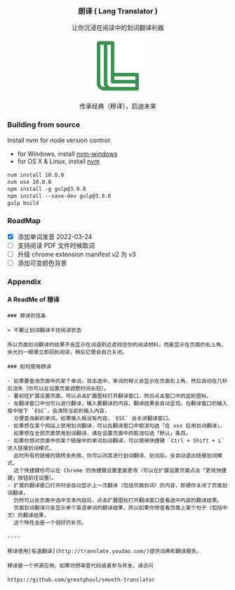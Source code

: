 <h3 align="center">朗译 ( Lang Translator )</h3>

<p align="center">让你沉浸在阅读中的划词翻译利器</p>
<p align="center"><a href="https://chrome.google.com/webstore/detail/%E7%A9%86%E8%AF%91/mcfdomppancgaladcgflcgahbgcgbagb"><img src="https://raw.githubusercontent.com/LangInteger/lang-translator/master/app/images/icon-128.png" border="0" /></a></p>

<p align="center">传承经典（穆译），启迪未来</p>

### Building from source

Install nvm for node version control:

- for Windows, install [nvm-windows
](https://github.com/coreybutler/nvm-windows)
- for OS X & Linux, install [nvm](https://github.com/nvm-sh/nvm)

```shell
nvm install 10.0.0
nvm use 10.0.0
npm install -g gulp@3.9.0
npm install --save-dev gulp@3.9.0
gulp build
```

### RoadMap

- [x] 添加单词发音 2022-03-24
- [ ] 支持阅读 PDF 文件时候取词
- [ ] 升级 chrome extension manifest v2 为 v3
- [ ] 添加可变颜色背景

### Appendix

#### A ReadMe of 穆译

```
### 穆译的信条

> 不要让划词翻译干扰阅读状态

所以页面划词翻译的结果不会显示在词语附近遮挡住你的阅读材料，而是显示在页面的右上角，余光扫一眼便立即回到阅读，稍后它便会自己关闭。

### 如何使用穆译

- 如果要查询页面中的某个单词，双击选中，单词的释义会显示在页面右上角，然后自动在几秒后消失（你可以在设置页面调整时间长短）。
- 要前往扩展设置页面，可以点击扩展图标打开翻译窗口，然后点击窗口中的齿轮图标。
- 在翻译窗口中也可以进行翻译，输入要翻译的内容，翻译结果会自动呈现。在翻译窗口的输入框中按下 `ESC`，会清除当前的输入内容，
  方便查询新的单词。如果输入框没有内容，`ESC` 会关闭翻译窗口。
- 如果想在某个网站上禁用划词翻译，可以在翻译窗口中取消勾选「在 xxx 启用划词翻译」，
  如果想在全部页面禁用划词翻译，请在设置页面中的取消勾选「默认」条目。
- 如果你想对页面中的某个链接中的单词划词翻译，可以使用快捷键 `Ctrl + Shift + L` 进入链接划词模式，
  此时所有的链接的跳转会失效，你可以对其进行划词翻译，划词后，会自动退出链接划词模式。
  这个快捷键你可以在 Chrome 的快捷键设置里面更改（可以在扩展设置页面点击「更改快捷键」按钮前往设置）。
- 扩展的翻译窗口打开时会自动显示上一次翻译（包括页面划词）的内容，即便你关闭了页面划词翻译，
  仍然可以在页面中选中文本内容后，点击扩展图标打开翻译窗口查看选中内容的翻译结果。
  页面划词翻译只会显示单个英语单词的翻译结果，所以如果你想查看页面上某个句子（包括中文）的翻译结果，
  这个特性会是一个很好的补充。

----

穆译使用[有道翻译](http://translate.youdao.com/)提供词典和翻译服务。

穆译是一个开源应用，如果你想审查代码或者参与开发，请访问

https://github.com/greatghoul/smooth-translator
```
